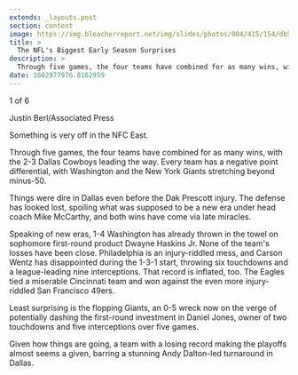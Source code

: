 ```yaml
--- 
extends: _layouts.post 
section: content 
image: https://img.bleacherreport.net/img/slides/photos/004/415/154/db5dc96a7b00a79b30598ac402bdb946_crop_exact.jpg?w=1200&h=1200&q=75 
title: > 
  The NFL's Biggest Early Season Surprises 
description: > 
  Through five games, the four teams have combined for as many wins, with the 2-3 Dallas Cowboys leading the way.Every team has a negative point differential, with Washington and the New York Giants stretching beyond minus-50.Philadelphia is an injury-riddled mess, and Carson Wentz has disappointed during the 1-3-1 start, throwing six touchdowns and a league-leading nine interceptions.The Eagles tied a miserable Cincinnati team and won against the even more injury-riddled San Francisco 49ers.Given how things are going, a team with a losing record making the playoffs almost seems a given, barring a stunning Andy Dalton-led turnaround in Dallas. 
date: 1602977976.8162959 
--- 
```

1 of 6

Justin Berl/Associated Press

Something is very off in the NFC East.

Through five games, the four teams have combined for as many wins, with the 2-3 Dallas Cowboys leading the way. Every team has a negative point differential, with Washington and the New York Giants stretching beyond minus-50.

Things were dire in Dallas even before the Dak Prescott injury. The defense has looked lost, spoiling what was supposed to be a new era under head coach Mike McCarthy, and both wins have come via late miracles.

Speaking of new eras, 1-4 Washington has already thrown in the towel on sophomore first-round product Dwayne Haskins Jr. None of the team's losses have been close. Philadelphia is an injury-riddled mess, and Carson Wentz has disappointed during the 1-3-1 start, throwing six touchdowns and a league-leading nine interceptions. That record is inflated, too. The Eagles tied a miserable Cincinnati team and won against the even more injury-riddled San Francisco 49ers.

Least surprising is the flopping Giants, an 0-5 wreck now on the verge of potentially dashing the first-round investment in Daniel Jones, owner of two touchdowns and five interceptions over five games.

Given how things are going, a team with a losing record making the playoffs almost seems a given, barring a stunning Andy Dalton-led turnaround in Dallas.